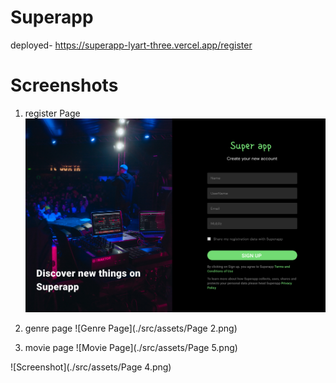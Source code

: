 # Superapp
deployed- https://superapp-lyart-three.vercel.app/register

# Screenshots

1. register Page
![Register Page](./src/assets/Page1.png)

2. genre page
![Genre Page](./src/assets/Page 2.png)

3. movie page
![Movie Page](./src/assets/Page 5.png)

![Screenshot](./src/assets/Page 4.png)
